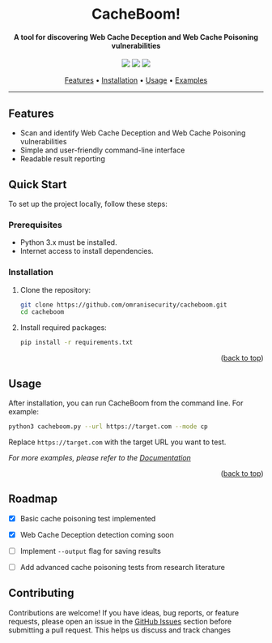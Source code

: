 <h1 align="center">
CacheBoom!
</h1>

<h4 align="center">A tool for discovering Web Cache Deception and Web Cache Poisoning vulnerabilities</h4>

<p align="center">
<a href="https://github.com/omranisecurity/cacheboom/issues"><img src="https://img.shields.io/badge/contributions-welcome-brightgreen.svg?style=flat"></a>
<a href="https://github.com/omranisecurity/cacheBoom/releases"><img src="https://img.shields.io/badge/release-v0.8.1-blue"></a>
<a href="https://twitter.com/omranisecurity"><img src="https://img.shields.io/twitter/follow/omranisecurity?logo=twitter"></a>
</p>

<p align="center">
    <a href="#features">Features</a> •
    <a href="#installation">Installation</a> •
    <a href="#usage">Usage</a> •
    <a href="#examples">Examples</a>
</p>

---

## Features

- Scan and identify Web Cache Deception and Web Cache Poisoning vulnerabilities
- Simple and user-friendly command-line interface
- Readable result reporting

## Quick Start

To set up the project locally, follow these steps:

### Prerequisites

- Python 3.x must be installed.
- Internet access to install dependencies.

### Installation

1. Clone the repository:
     ```sh
     git clone https://github.com/omranisecurity/cacheboom.git
     cd cacheboom
     ```
2. Install required packages:
     ```sh
     pip install -r requirements.txt
     ```

<p align="right">(<a href="#readme-top">back to top</a>)</p>

## Usage

After installation, you can run CacheBoom from the command line. For example:

```sh
python3 cacheboom.py --url https://target.com --mode cp
```

Replace `https://target.com` with the target URL you want to test.

_For more examples, please refer to the [Documentation](https://github.com/omranisecurity/cacheboom/wiki)_

<p align="right">(<a href="#readme-top">back to top</a>)</p>

## Roadmap

- [x] Basic cache poisoning test implemented
- [x] Web Cache Deception detection coming soon
- [ ] Implement `--output` flag for saving results
- [ ] Add advanced cache poisoning tests from research literature


## Contributing
Contributions are welcome!
If you have ideas, bug reports, or feature requests, please open an issue in the [GitHub Issues](https://github.com/omranisecurity/cacheboom/issues) section before submitting a pull request. This helps us discuss and track changes